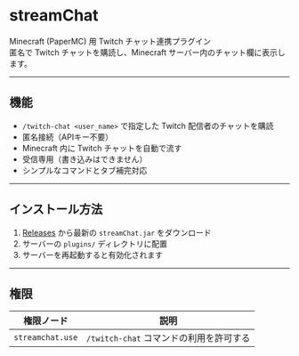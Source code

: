 ﻿# streamChat

Minecraft (PaperMC) 用 Twitch チャット連携プラグイン  
匿名で Twitch チャットを購読し、Minecraft サーバー内のチャット欄に表示します。

---

## 機能

- `/twitch-chat <user_name>` で指定した Twitch 配信者のチャットを購読
- 匿名接続（APIキー不要）
- Minecraft 内に Twitch チャットを自動で流す
- 受信専用（書き込みはできません）
- シンプルなコマンドとタブ補完対応

---

## インストール方法

1. [Releases](https://github.com/isksss/streamChat/releases) から最新の `streamChat.jar` をダウンロード
2. サーバーの `plugins/` ディレクトリに配置
3. サーバーを再起動すると有効化されます

---

## 権限

| 権限ノード       | 説明                                    |
|------------------|-----------------------------------------|
| `streamchat.use` | `/twitch-chat` コマンドの利用を許可する |

